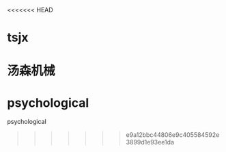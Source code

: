 <<<<<<< HEAD
# tsjx
汤森机械
=======
# psychological
psychological 
>>>>>>> e9a12bbc44806e9c405584592e3899d1e93ee1da

